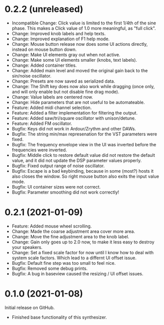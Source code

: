 0.2.2 (unreleased)
==================

* Incompatible Change: Click value is limited to the first 1/4th of the
sine phase. This makes a Click value of 1.0 more meaningful, as "full click".
* Change: Improved knob labels and help texts.
* Change: Improved explanation of F1 help mode.
* Change: Mouse button release now does some UI actions directly, instead on
mouse button down.
* Change: Make UI elements gray out when not active.
* Change: Make some UI elements smaller (knobs, text labels).
* Change: Added container titles.
* Change: Added main level and moved the original gain back to the
sin/noise oscillator.
* Change: Presets are now saved as serialized data.
* Change: The Shift key does now also work while dragging (once only, and will
only enable but not disable fine drag mode).
* Change: Value labels are centered now.
* Change: Hide parameters that are not useful to be automateable.
* Feature: Added midi channel selection.
* Feature: Added a filter implementation for filtering the output.
* Feature: Added saw/tri/square oscillator with unison/detune.
* Feature: Added FM oscillator.
* Bugfix: Keys did not work in Ardour/Zrythm and other DAWs.
* Bugfix: The string min/max represenation for the VST parameters were fixed.
* Bugfix: The frequency envelope view in the UI was inverted
before the frequencies were inverted.
* Bugfix: Middle click to restore default value did not restore the default
value, and it did not update the DSP parameter values properly.
* Bugfix: Fixed output range of noise oscillator.
* Bugfix: Escape is a bad keybinding, because in some (most?) hosts
it also closes the window. So right mouse button also exits the input
value mode.
* Bugfix: UI container sizes were not correct.
* Bugfix: Parameter smoothing did not work correctly!

0.2.1 (2021-01-09)
==================

* Feature: Added mouse wheel scrolling.
* Change: Made the coarse adjustment area cover more area.
* Change: Move the fine adjustment area to the knob label.
* Change: Gain only goes up to 2.0 now, to make it
less easy to destroy your speakers.
* Change: Set a fixed scale factor for now until I know
how to deal with system scale factors. Which lead to a differnt UI offset issue.
* Bugfix: Default fine step was too small to feel nice.
* Bugfix: Removed some debug prints.
* Bugfix: A bug in baseview caused the resizing / UI offset issues.

0.1.0 (2021-01-08)
==================
Initial release on GitHub.

* Finished base functionality of this synthesizer.
